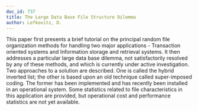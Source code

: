 ```yaml
---
doc_id: 737
title: The Large Data Base File Structure Dilemma
author: Lefkovitz, D.
---
```


This paper first presents a brief tutorial on the principal random file
organization methods for handling two major applications - Transaction
oriented systems and Information storage and retrieval systems.  It then
addresses a particular large data base dilemma, not satisfactorily
resolved by any of these methods, and which is currently under active
investigation.  Two approaches to a solution are described.  One is
called the hybrid inverted list; the other is based upon an old technique
called super-imposed coding.  The former has been implemented and has 
recently been installed in an operational system.  Some statistics related
to file characteristics in this application are provided, but operational
cost and performance statistics are not yet available.